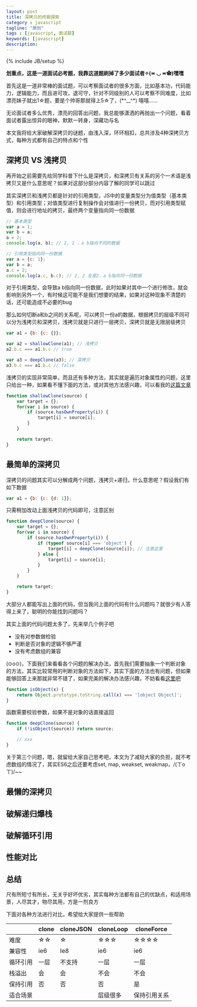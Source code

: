 ```yaml
---
layout: post
title: 深拷贝的终极探索
category : javascript
tagline: "原创"
tags : [javascript, 面试题]
keywords: [javascript]
description: 
---
```

{% include JB/setup %}

**划重点，这是一道面试必考题，我靠这道题刷掉了多少面试者✧(≖ ◡ ≖✿)嘿嘿**

首先这是一道非常棒的面试题，可以考察面试者的很多方面，比如基本功，代码能力，逻辑能力，而且进可攻，退可守，针对不同级别的人可以考察不同难度，比如漂亮妹子就出1☆题，要是个帅哥那就得上5☆了，(\*^\__^\*) 嘻嘻……

无论面试者多么优秀，漂亮的回答出问题，我总能够潇洒的再抛出一个问题，看着面试者露出惊异的眼神，默默一转身，深藏功与名

本文我将给大家破解深拷贝的谜题，由浅入深，环环相扣，总共涉及4种深拷贝方式，每种方式都有自己的特点和个性

## 深拷贝 VS 浅拷贝
再开始之前需要先给同学科普下什么是深拷贝，和深拷贝有关系的另个一术语是浅拷贝又是什么意思呢？如果对这部分部分内容了解的同学可以跳过

其实深拷贝和浅拷贝都是针对的引用类型，JS中的变量类型分为值类型（基本类型）和引用类型；对值类型进行复制操作会对值进行一份拷贝，而对引用类型赋值，则会进行地址的拷贝，最终两个变量指向同一份数据

```js
// 基本类型
var a = 1;
var b = a;
a = 2;
console.log(a, b); // 2, 1 ，a b指向不同的数据

// 引用类型指向同一份数据
var a = {c: 1};
var b = a;
a.c = 2;
console.log(a.c, b.c); // 2, 2 全是2，a b指向同一份数据
```

对于引用类型，会导致a b指向同一份数据，此时如果对其中一个进行修改，就会影响到另外一个，有时候这可能不是我们想要的结果，如果对这种现象不清楚的话，还可能造成不必要的bug

那么如何切断a和b之间的关系呢，可以拷贝一份a的数据，根据拷贝的层级不同可以分为浅拷贝和深拷贝，浅拷贝就是只进行一层拷贝，深拷贝就是无限层级拷贝

```js
var a1 = {b: {c: {}};

var a2 = shallowClone(a1); // 浅拷贝
a2.b.c === a1.b.c // true

var a3 = deepClone(a3); // 深拷贝
a3.b.c === a1.b.c // false
```

浅拷贝的实现非常简单，而且还有多种方法，其实就是遍历对象属性的问题，这里只给出一种，如果看不懂下面的方法，或对其他方法感兴趣，可以看我的[这篇文章](https://yanhaijing.com/javascript/2015/05/09/diff-between-keys-getOwnPropertyNames-forin/)

```js
function shallowClone(source) {
    var target = {};
    for(var i in source) {
        if (source.hasOwnProperty(i)) {
            target[i] = source[i];
        }
    }

    return target;
}
```

## 最简单的深拷贝
深拷贝的问题其实可以分解成两个问题，浅拷贝+递归，什么意思呢？假设我们有如下数据

```js
var a1 = {b: {c: {d: 1}};
```

只需稍加改动上面浅拷贝的代码即可，注意区别

```js
function deepClone(source) {
    var target = {};
    for(var i in source) {
        if (source.hasOwnProperty(i)) {
            if (typeof source[i] === 'object') {
                target[i] = deepClone(source[i]); // 注意这里
            } else {
                target[i] = source[i];
            }
        }
    }

    return target;
}
```

大部分人都能写出上面的代码，但当我问上面的代码有什么问题吗？就很少有人答得上来了，聪明的你能找到问题吗？

其实上面的代码问题太多了，先来举几个例子吧

- 没有对参数做检验
- 判断是否对象的逻辑不够严谨
- 没有考虑数组的兼容

(⊙o⊙)，下面我们来看看各个问题的解决办法，首先我们需要抽象一个判断对象的方法，其实比较常用的判断对象的方法如下，其实下面的方法也有问题，但如果能够回答上来那就非常不错了，如果完美的解决办法感兴趣，不妨看看[这里吧](https://github.com/jsmini/type/blob/master/src/index.js)

```js
function isObject(x) {
    return Object.prototype.toString.call(x) === '[object Object]';
}
```

函数需要校验参数，如果不是对象的话直接返回

```js
function deepClone(source) {
    if (!isObject(source)) return source;

    // xxx
}
```

关于第三个问题，嗯，就留给大家自己思考吧，本文为了减轻大家的负担，就不考虑数组的情况了，其实ES6之后还要考虑set, map, weakset, weakmap，/(ㄒoㄒ)/~~

## 最懒的深拷贝

## 破解递归爆栈

## 破解循环引用

## 性能对比

## 总结

尺有所短寸有所长，无关乎好坏优劣，其实每种方法都有自己的优缺点，和适用场景，人尽其才，物尽其用，方是一剂良方

下面对各种方法进行对比，希望给大家提供一些帮助

|      | clone | cloneJSON | cloneLoop | cloneForce |
| ---- | ----- | --------- | --------- | ---------- |
| 难度   | ☆☆    | ☆         | ☆☆☆       | ☆☆☆☆       |
| 兼容性  | ie6   | Ie8       | ie6       | ie6        |
| 循环引用 | 一层    | 不支持       | 一层        | 一层         |
| 栈溢出  | 会     | 会         | 不会        | 不会         |
| 保持引用 | 否     | 否         | 否         | 是          |
| 适合场景 |       |           | 层级很多      | 保持引用关系     |

